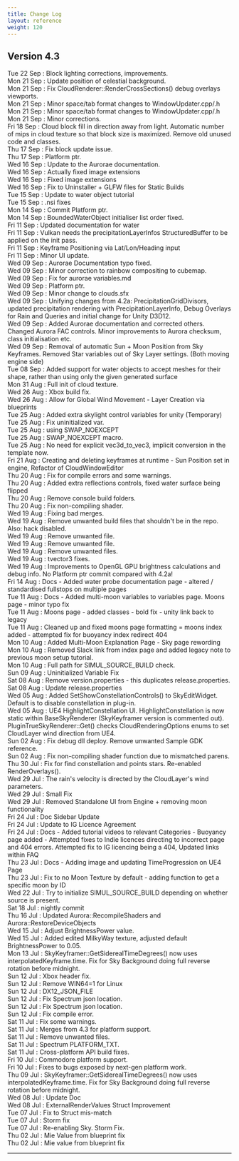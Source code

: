 ```yaml
---
title: Change Log
layout: reference
weight: 120
---
```



Version 4.3
---
Tue 22 Sep : Block lighting corrections, improvements.  
Mon 21 Sep : Update position of celestial background.  
Mon 21 Sep : Fix CloudRenderer::RenderCrossSections() debug overlays viewports.  
Mon 21 Sep : Minor space/tab format changes to WindowUpdater.cpp/.h  
Mon 21 Sep : Minor space/tab format changes to WindowUpdater.cpp/.h  
Mon 21 Sep : Minor corrections.  
Fri 18 Sep : Cloud block fill in direction away from light. Automatic number of mips in cloud texture so that block size is maximized. Remove old unused code and classes.  
Thu 17 Sep : Fix block update issue.  
Thu 17 Sep : Platform ptr.  
Wed 16 Sep : Update to the Aurorae documentation.  
Wed 16 Sep : Actually fixed image extensions  
Wed 16 Sep : Fixed image extensions  
Wed 16 Sep : Fix to Uninstaller + GLFW files for Static Builds  
Tue 15 Sep : Update to water object tutorial  
Tue 15 Sep : .nsi fixes  
Mon 14 Sep : Commit Platform ptr.  
Mon 14 Sep : BoundedWaterObject initialiser list order fixed.  
Fri 11 Sep : Updated documentation for water  
Fri 11 Sep : Vulkan needs the precipitationLayerInfos StructuredBuffer to be applied on the init pass.  
Fri 11 Sep : Keyframe Positioning via Lat/Lon/Heading input  
Fri 11 Sep : Minor UI update.  
Wed 09 Sep : Aurorae Documentation typo fixed.  
Wed 09 Sep : Minor correction to rainbow compositing to cubemap.  
Wed 09 Sep : Fix for aurorae variables.md  
Wed 09 Sep : Platform ptr.  
Wed 09 Sep : Minor change to clouds.sfx  
Wed 09 Sep : Unifying changes from 4.2a: PrecipitationGridDivisors, updated precipitation rendering with PrecipitationLayerInfo, Debug Overlays for Rain and Queries and initial change for Unity D3D12.  
Wed 09 Sep : Added Aurorae documentation and corrected others. Changed Aurora FAC controls. Minor improvements to Aurora checksum, class initialisation etc.  
Wed 09 Sep : Removal of automatic Sun + Moon Position from Sky Keyframes. Removed Star variables out of Sky Layer settings. (Both moving engine side)  
Tue 08 Sep : Added support for water objects to accept meshes for their shape, rather than using only the given generated surface  
Mon 31 Aug : Full init of cloud texture.  
Wed 26 Aug : Xbox build fix.  
Wed 26 Aug : Allow for Global Wind Movement - Layer Creation via blueprints  
Tue 25 Aug : Added extra skylight control variables for unity (Temporary)  
Tue 25 Aug : Fix uninitialized var.  
Tue 25 Aug : using SWAP_NOEXCEPT  
Tue 25 Aug : SWAP_NOEXCEPT macro.  
Tue 25 Aug : No need for explicit vec3d_to_vec3, implicit conversion in the template now.  
Fri 21 Aug : Creating and deleting keyframes at runtime - Sun Position set in engine, Refactor of CloudWindowEditor  
Thu 20 Aug : Fix for compile errors and some warnings.  
Thu 20 Aug : Added extra reflections controls, fixed water surface being flipped  
Thu 20 Aug : Remove console build folders.  
Thu 20 Aug : Fix non-compiling shader.  
Wed 19 Aug : Fixing bad merges.  
Wed 19 Aug : Remove unwanted build files that shouldn't be in the repo. Also: hack disabled.  
Wed 19 Aug : Remove unwanted file.  
Wed 19 Aug : Remove unwanted file.  
Wed 19 Aug : Remove unwanted files.  
Wed 19 Aug : tvector3 fixes.  
Wed 19 Aug : Improvements to OpenGL GPU brightness calculations and debug info. No Platform ptr commit compared with 4.2a!  
Fri 14 Aug : Docs - Added water probe documentation page - altered / standardised fullstops on multiple pages  
Tue 11 Aug : Docs - Added multi-moon variables to variables page. Moons page - minor typo fix  
Tue 11 Aug : Moons page - added classes - bold fix - unity link back to legacy  
Tue 11 Aug : Cleaned up and fixed moons page formatting = moons index added - attempted fix for buoyancy index redirect 404  
Mon 10 Aug : Added Multi-Moon Explanation Page - Sky page rewording  
Mon 10 Aug : Removed Slack link from index page and added legacy note to previous moon setup tutorial.  
Mon 10 Aug : Full path for SIMUL_SOURCE_BUILD check.  
Sun 09 Aug : Uninitialized Variable Fix  
Sat 08 Aug : Remove version.properties - this duplicates release.properties.  
Sat 08 Aug : Update release.properties  
Wed 05 Aug : Added SetShowConstellationControls() to SkyEditWidget. Default is to disable constellation in plug-in.  
Wed 05 Aug : UE4 HighlightConstellation UI. HighlightConstellation is now static within BaseSkyRenderer (SkyKeyframer version is commented out). PluginTrueSkyRenderer::Get() checks CloudRenderingOptions enums to set CloudLayer wind direction from UE4.  
Sun 02 Aug : Fix debug dll deploy. Remove unwanted Sample GDK reference.  
Sun 02 Aug : Fix non-compiling shader function due to mismatched parens.  
Thu 30 Jul : Fix for find constellation and points stars. Re-enabled RenderOverlays().  
Wed 29 Jul : The rain's velocity is directed by the CloudLayer's wind parameters.  
Wed 29 Jul : Small Fix  
Wed 29 Jul : Removed Standalone UI from Engine + removing moon functionality  
Fri 24 Jul : Doc Sidebar Update  
Fri 24 Jul : Update to IG Licence Agreement  
Fri 24 Jul : Docs - Added tutorial videos to relevant Categories - Buoyancy page added - Attempted fixes to Indie licences directing to incorrect page and 404 errors. Attempted fix to IG licencing being a 404, Updated links within FAQ  
Thu 23 Jul : Docs - Adding image and updating TimeProgression on UE4 Page  
Thu 23 Jul : Fix to no Moon Texture by default - adding function to get a specific moon by ID  
Wed 22 Jul : Try to initialize SIMUL_SOURCE_BUILD depending on whether source is present.  
Sat 18 Jul : nightly commit  
Thu 16 Jul : Updated Aurora::RecompileShaders and Aurora::RestoreDeviceObjects  
Wed 15 Jul : Adjust BrightnessPower value.  
Wed 15 Jul : Added edited MilkyWay texture, adjusted default BrightnessPower to 0.05.  
Mon 13 Jul : SkyKeyframer::GetSiderealTimeDegrees() now uses interpolatedKeyframe.time. Fix for Sky Background doing full reverse rotation before midnight.  
Sun 12 Jul : Xbox header fix.  
Sun 12 Jul : Remove WIN64=1 for Linux  
Sun 12 Jul : DX12_JSON_FILE  
Sun 12 Jul : Fix Spectrum json location.  
Sun 12 Jul : Fix Spectrum json location.  
Sun 12 Jul : Fix compile error.  
Sat 11 Jul : Fix some warnings.  
Sat 11 Jul : Merges from 4.3 for platform support.  
Sat 11 Jul : Remove unwanted files.  
Sat 11 Jul : Spectrum PLATFORM_TXT.  
Sat 11 Jul : Cross-platform API build fixes.  
Fri 10 Jul : Commodore platform support.  
Fri 10 Jul : Fixes to bugs exposed by next-gen platform work.  
Thu 09 Jul : SkyKeyframer::GetSiderealTimeDegrees() now uses interpolatedKeyframe.time. Fix for Sky Background doing full reverse rotation before midnight.  
Wed 08 Jul : Update Doc  
Wed 08 Jul : ExternalRenderValues Struct Improvement  
Tue 07 Jul : Fix to Struct mis-match  
Tue 07 Jul : Storm fix  
Tue 07 Jul : Re-enabling Sky. Storm Fix.  
Thu 02 Jul : Mie Value from blueprint fix  
Thu 02 Jul : Mie value from blueprint fix  

<hr>
